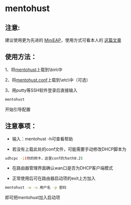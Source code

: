# mentohust

## 注意:
建议使用更为先进的 [MiniEAP](https://github.com/ysc3839/openwrt-minieap/tree/gzhu)，使用方式可看本人的 [这篇文章](https://github.com/Talaxy009/MentoHUST-GZHU/edit/master/README.md)

## 使用方法：
1、将[mentohust](bin/mentohust)上载到\bin\中

2、将[mentohust.conf](etc/)上载到\etc\中（可选）

3、用putty等SSH软件登录后直接输入
```sh
mentohust
```
开始引导配置

## 注意事项：
* 输入：mentohust -h可查看帮助

* 若没有上载此处的conf文件，可能需要手动修改DHCP脚本为
```sh
udhcpc -i(你的网卡，这里conf的为eth0.2)
```
* 在路由器管理界面确认wan口是否为DHCP客户端模式

* 正常使用后可在路由器启动项的exit上方加入
```sh
mentohust -w -u 用户名 -p 密码
```
即可把mentohust加入启动项
